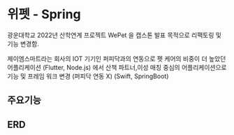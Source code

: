 # 위펫 - Spring

광운대학교 2022년 산학연계 프로젝트 WePet 을 캡스톤 발표 목적으로 리팩토링 및 기능 변경함. 

제이엠스마트라는 회사의 IOT 기기인 퍼피닥과의 연동으로 펫 케어의 비중이 더 높았던 어플리케이션 (Flutter, Node.js)
에서 산책 파트너,이성 매칭 중심의 어플리케이션으로 기능 및 프레임 워크 변경 (퍼피닥 연동 X) (Swift, SpringBoot)


## 주요기능





## ERD
